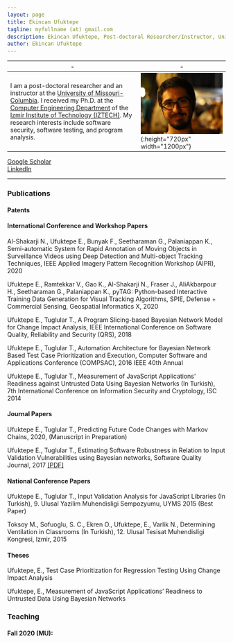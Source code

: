 ```yaml
---
layout: page
title: Ekincan Ufuktepe
tagline: myfullname (at) gmail.com
description: Ekincan Ufuktepe, Post-doctoral Researcher/Instructor, University of Missouri-Columbia
author: Ekincan Ufuktepe
---
```


| - | - |
|---|---|
| I am a post-doctoral researcher and an instructor at the [University of Missouri-Columbia](https://missouri.edu/). I received my Ph.D. at the [Computer Engineering Department](https://ceng.iyte.edu.tr) of the [Izmir Institute of Technology (IZTECH)](https://ceng.iyte.edu.tr). My research interests include software security, software testing, and program analysis.     | ![](/image/headshot.png){:height="720px" width="1200px"} |

[Google Scholar](https://scholar.google.com/citations?user=nMoEPfwAAAAJ&hl=en)  
[LinkedIn](https://www.linkedin.com/in/ekincan-ufuktepe-8a208944/)  

---

### Publications  

#### Patents 

#### International Conference and Workshop Papers

Al-Shakarji N., Ufuktepe E., Bunyak F., Seetharaman G., Palaniappan K., Semi-automatic System for Rapid Annotation of Moving Objects in Surveillance Videos using Deep Detection and Multi-object Tracking Techniques, IEEE Applied Imagery Pattern Recognition Workshop (AIPR), 2020

Ufuktepe E., Ramtekkar V., Gao K., Al-Shakarji N., Fraser J., AliAkbarpour H., Seetharaman G., Palaniappan K., pyTAG: Python-based Interactive Training Data Generation for Visual Tracking Algorithms, SPIE, Defense + Commercial Sensing, Geospatial Informatics X, 2020

Ufuktepe E., Tuglular T., A Program Slicing-based Bayesian Network Model for Change Impact Analysis, IEEE International Conference on Software Quality, Reliability and Security (QRS), 2018

Ufuktepe E., Tuglular T., Automation Architecture for Bayesian Network Based Test Case Prioritization and Execution, Computer Software and Applications Conference (COMPSAC), 2016 IEEE 40th Annual

Ufuktepe E., Tuglular T., Measurement of JavaScript Applications' Readiness against Untrusted Data Using Bayesian Networks (In Turkish), 7th International Conference on Information Security and Cryptology, ISC 2014


#### Journal Papers
Ufuktepe E., Tuglular T., Predicting Future Code Changes with Markov Chains, 2020, (Manuscript in Preparation)

Ufuktepe E., Tuglular T., Estimating Software Robustness in Relation to Input Validation Vulnerabilities using Bayesian networks, Software Quality Journal, 2017 [[PDF]](2017_SQJ.pdf)

#### National Conference Papers
Ufuktepe E., Tuglular T., Input Validation Analysis for JavaScript Libraries (In Turkish), 9. Ulusal Yazilim Muhendisligi Sempozyumu, UYMS 2015 (Best Paper)

Toksoy M., Sofuoglu, S. C., Ekren O., Ufuktepe, E., Varlik N., Determining Ventilation in Classrooms (In Turkish), 12. Ulusal Tesisat Muhendisligi Kongresi, Izmir, 2015


#### Theses
Ufuktepe, E., Test Case Prioritization for Regression Testing Using Change Impact Analysis

Ufuktepe, E., Measurement of JavaScript Applications’ Readiness to Untrusted Data Using Bayesian Networks


### Teaching  

#### Fall 2020 (MU):  